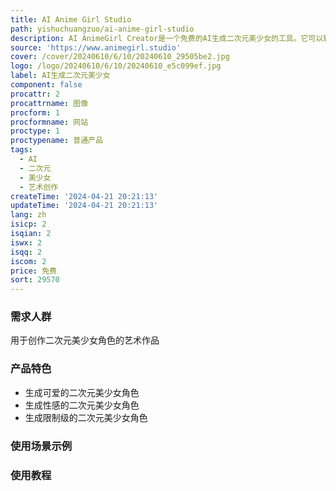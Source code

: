 ```yaml
---
title: AI Anime Girl Studio
path: yishuchuangzuo/ai-anime-girl-studio
description: AI AnimeGirl Creator是一个免费的AI生成二次元美少女的工具。它可以轻松生成令人惊叹的二次元美少女艺术品。
source: 'https://www.animegirl.studio'
cover: /cover/20240610/6/10/20240610_29505be2.jpg
logo: /logo/20240610/6/10/20240610_e5c099ef.jpg
label: AI生成二次元美少女
component: false
procattr: 2
procattrname: 图像
procform: 1
procformname: 网站
proctype: 1
proctypename: 普通产品
tags:
  - AI
  - 二次元
  - 美少女
  - 艺术创作
createTime: '2024-04-21 20:21:13'
updateTime: '2024-04-21 20:21:13'
lang: zh
isicp: 2
isqian: 2
iswx: 2
isqq: 2
iscom: 2
price: 免费
sort: 29570
---
```




### 需求人群
用于创作二次元美少女角色的艺术作品

### 产品特色
* 生成可爱的二次元美少女角色
* 生成性感的二次元美少女角色
* 生成限制级的二次元美少女角色

### 使用场景示例


### 使用教程


  
